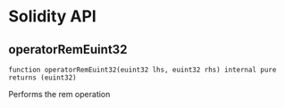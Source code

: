 # Solidity API

## operatorRemEuint32

```solidity
function operatorRemEuint32(euint32 lhs, euint32 rhs) internal pure returns (euint32)
```

Performs the rem operation

